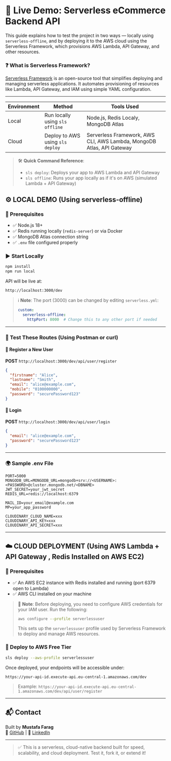 # 🚀 Live Demo: Serverless eCommerce Backend API

This guide explains how to test the project in two ways — locally using `serverless-offline`, and by deploying it to the AWS cloud using the Serverless Framework, which provisions AWS Lambda, API Gateway, and other resources.

### ❓ What is Serverless Framework?
[Serverless Framework](https://www.serverless.com/framework/docs) is an open-source tool that simplifies deploying and managing serverless applications. It automates provisioning of resources like Lambda, API Gateway, and IAM using simple YAML configuration.


---

| Environment | Method                        | Tools Used                |
|-------------|-------------------------------|---------------------------|
| Local       | Run locally using `sls offline` | Node.js, Redis Localy, MongoDB Atlas |
| Cloud       | Deploy to AWS using `sls deploy` | Serverless Framework, AWS CLI, AWS Lambda, MongoDB Atlas, API Gateway |



> 🛠️ **Quick Command Reference**:
> - `sls deploy`: Deploys your app to AWS Lambda and API Gateway
> - `sls offline`: Runs your app locally as if it's on AWS (simulated Lambda + API Gateway)


## ⚙️ LOCAL DEMO (Using serverless-offline)

### 🔧 Prerequisites

- ✅ Node.js 18+
- ✅ Redis running locally (`redis-server`) or via Docker
- ✅ MongoDB Atlas connection string
- ✅ `.env` file configured properly

### ▶️ Start Locally

```bash
npm install
npm run local
```

API will be live at:


```
http://localhost:3000/dev
```

> ℹ️ **Note**: The port (3000) can be changed by editing `serverless.yml`:
>
> ```yaml
> custom:
>   serverless-offline:
>     httpPort: 8000  # Change this to any other port if needed
> ```

---

### 🧪 Test These Routes (Using Postman or curl)

#### 📝 Register a New User

**POST** `http://localhost:3000/dev/api/user/register`

```json
{
  "firstname": "Alice",
  "lastname": "Smith",
  "email": "alice@example.com",
  "mobile": "0100000000",
  "password": "securePassword123"
}
```

#### 🔐 Login

**POST** `http://localhost:3000/dev/api/user/login`

```json
{
  "email": "alice@example.com",
  "password": "securePassword123"
}
```

---

### 🌍 Sample .env File

```env
PORT=5000
MONGODB_URL=MONGODB_URL=mongodb+srv://<USERNAME>:<PASSWORD>@cluster.mongodb.net/<DBNAME>
JWT_SECRET=your_jwt_secret
REDIS_URL=redis://localhost:6379

MAIL_ID=your_email@example.com
MP=your_app_password

CLOUDINARY_CLOUD_NAME=xxx
CLOUDINARY_API_KEY=xxx
CLOUDINARY_API_SECRET=xxx
```

---

## ☁️ CLOUD DEPLOYMENT (Using AWS Lambda + API Gateway , Redis Installed on AWS EC2)

### 🔧 Prerequisites

- ✅ An AWS EC2 instance with Redis installed and running (port 6379 open to Lambda)
- ✅ AWS CLI installed on your machine

> 📝 **Note**: Before deploying, you need to configure AWS credentials for your IAM user. Run the following:
>
> ```bash
> aws configure --profile serverlessuser
> ```
> This sets up the `serverlessuser` profile used by Serverless Framework to deploy and manage AWS resources.


### 🚀 Deploy to AWS Free Tier

```bash
sls deploy --aws-profile serverlessuser
```

Once deployed, your endpoints will be accessible under:

```
https://your-api-id.execute-api.eu-central-1.amazonaws.com/dev
```

> Example:
> `https://your-api-id.execute-api.eu-central-1.amazonaws.com/dev/api/user/register`

---

## 📬 Contact

Built by **Mustafa Farag**  
🔗 [GitHub](https://github.com/mustafafarag) | 💼 [LinkedIn](https://www.linkedin.com/in/mustafafarag15/)

---

> ✅ This is a serverless, cloud-native backend built for speed, scalability, and cloud deployment. Test it, fork it, or extend it!